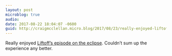 ```yaml
---
layout: post
microblog: true
audio: 
date: 2017-08-22 18:04:07 -0600
guid: http://craigmcclellan.micro.blog/2017/08/23/really-enjoyed-liftoffs.html
---
```

Really enjoyed [Liftoff’s episode on the eclipse](https://overcast.fm/+FC5ua4B5s). Couldn’t sum up the experience any better.
